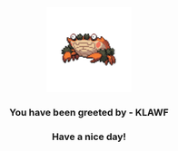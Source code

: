 <p align="center">
            <img src="https://raw.githubusercontent.com/PokeAPI/sprites/master/sprites/pokemon/950.png" width="150" height="150">
          </p>
          <h3 align="center">You have been greeted by - <b>KLAWF</b></h3>
          <h3 align="center">Have a nice day!</h3>
